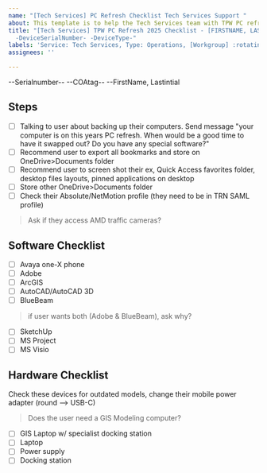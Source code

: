 ```yaml
---
name: "[Tech Services] PC Refresh Checklist Tech Services Support "
about: This template is to help the Tech Services team with TPW PC refreshes
title: "[Tech Services] TPW PC Refresh 2025 Checklist - [FIRSTNAME, LASTINITIAL]
  -DeviceSerialNumber- -DeviceType-"
labels: 'Service: Tech Services, Type: Operations, [Workgroup] :rotating_light: MISSING'
assignees: ''

---
```


--Serialnumber--
--COAtag--
--FirstName, Lastintial<!--LastName-->

## Steps
- [ ] Talking to user about backing up their computers. Send message "your computer is on this years PC refresh. When would be a good time to have it swapped out? Do you have any special software?"
- [ ] Recommend user to export all bookmarks and store on OneDrive>Documents folder
- [ ] Recommend user to screen shot their ex, Quick Access favorites folder, desktop files layouts, pinned applications on desktop 
- [ ] Store other OneDrive>Documents folder
- [ ] Check their Absolute/NetMotion profile (they need to be in TRN SAML profile)
>Ask if they access AMD traffic cameras?

## Software Checklist
- [ ] Avaya one-X phone 
- [ ] Adobe
- [ ] ArcGIS 
- [ ] AutoCAD/AutoCAD 3D
- [ ] BlueBeam 
>if user wants both (Adobe & BlueBeam), ask why?
- [ ] SketchUp 
- [ ] MS Project
- [ ] MS Visio

## Hardware Checklist
Check these devices for outdated models, change their mobile power adapter (round --> USB-C)
>Does the user need a GIS Modeling computer?
- [ ]  GIS Laptop w/ specialist docking station
- [ ]  Laptop
- [ ]  Power supply
- [ ]  Docking station
